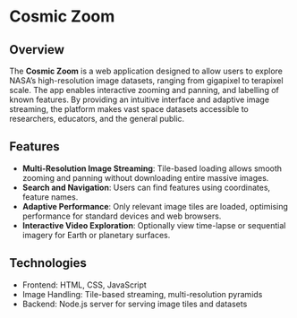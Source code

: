 # Cosmic Zoom
## Overview
The **Cosmic Zoom** is a web application designed to allow users to explore NASA’s high-resolution image datasets, ranging from gigapixel to terapixel scale. The app enables interactive zooming and panning, and labelling of known features. By providing an intuitive interface and adaptive image streaming, the platform makes vast space datasets accessible to researchers, educators, and the general public.

## Features
- **Multi-Resolution Image Streaming**: Tile-based loading allows smooth zooming and panning without downloading entire massive images.  
- **Search and Navigation**: Users can find features using coordinates, feature names.
- **Adaptive Performance**: Only relevant image tiles are loaded, optimising performance for standard devices and web browsers.  
- **Interactive Video Exploration**: Optionally view time-lapse or sequential imagery for Earth or planetary surfaces.

## Technologies
- Frontend: HTML, CSS, JavaScript
- Image Handling: Tile-based streaming, multi-resolution pyramids  
- Backend: Node.js server for serving image tiles and datasets  
